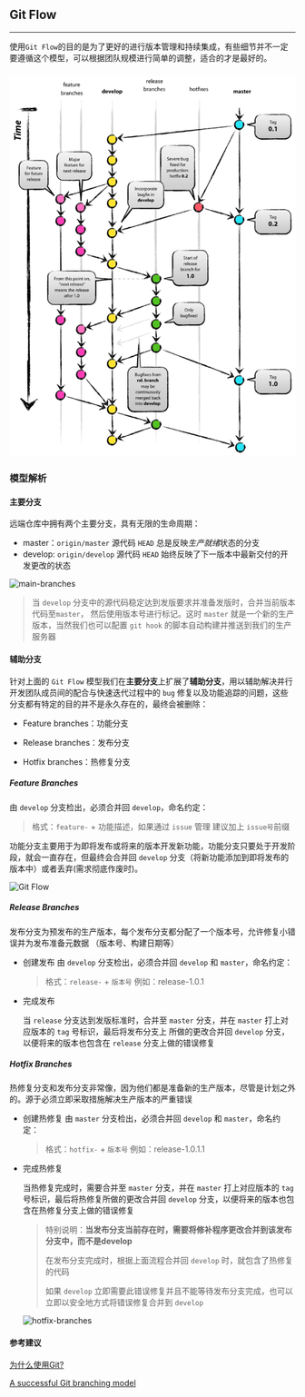 ## Git Flow
---
使用`Git Flow`的目的是为了更好的进行版本管理和持续集成，有些细节并不一定要遵循这个模型，可以根据团队规模进行简单的调整，适合的才是最好的。

### ![A successful Git branching model](./assets/git-model.png)

### 模型解析
#### 主要分支

远端仓库中拥有两个主要分支，具有无限的生命周期：

* master：`origin/master` 源代码 `HEAD` 总是反映*生产就绪*状态的分支
* develop: `origin/develop` 源代码  `HEAD` 始终反映了下一版本中最新交付的开发更改的状态

![main-branches](/Users/joker/Github/learn-git-flow/assets/main-branches.png)

> 当 `develop` 分支中的源代码稳定达到发版要求并准备发版时，合并当前版本代码至`master`， 然后使用版本号进行标记。这时 `master` 就是一个新的生产版本，当然我们也可以配置 `git hook` 的脚本自动构建并推送到我们的生产服务器

#### 辅助分支

针对上面的 `Git Flow` 模型我们在**主要分支**上扩展了**辅助分支**，用以辅助解决并行开发团队成员间的配合与快速迭代过程中的 `bug` 修复以及功能追踪的问题，这些分支都有特定的目的并不是永久存在的，最终会被删除：

* Feature branches：功能分支

* Release branches：发布分支

* Hotfix branches：热修复分支

##### Feature Branches

由 `develop` 分支检出，必须合并回 `develop`，命名约定：

> 格式：`feature-` + 功能描述，如果通过 `issue` 管理 建议加上 `issue号`前缀

功能分支主要用于为即将发布或将来的版本开发新功能，功能分支只要处于开发阶段，就会一直存在，但最终会合并回 `develop` 分支（将新功能添加到即将发布的版本中）或者丢弃(需求彻底作废时)。

![Git Flow](/Users/joker/Github/learn-git-flow/assets/fb.png)

##### Release Branches

发布分支为预发布的生产版本，每个发布分支都分配了一个版本号，允许修复小错误并为发布准备元数据	（版本号、构建日期等）

* 创建发布
  由 `develop` 分支检出，必须合并回 `develop` 和 `master`，命名约定：

  > 格式：`release-` + `版本号` 例如：release-1.0.1

* 完成发布

  当 `release` 分支达到发版标准时，合并至 `master` 分支，并在 `master` 打上对应版本的 `tag` 号标识，最后将发布分支上 所做的更改合并回 `develop` 分支，以便将来的版本也包含在 `release` 分支上做的错误修复

##### Hotfix Branches

热修复分支和发布分支非常像，因为他们都是准备新的生产版本，尽管是计划之外的。源于必须立即采取措施解决生产版本的严重错误

* 创建热修复
  由 `master` 分支检出，必须合并回 `develop` 和 `master`，命名约定：

  > 格式：`hotfix-` + `版本号` 例如：release-1.0.1.1

* 完成热修复

  当热修复完成时，需要合并至 `master` 分支，并在 `master` 打上对应版本的 `tag` 号标识，最后将热修复所做的更改合并回 `develop` 分支，以便将来的版本也包含在热修复分支上做的错误修复

  > 特别说明：**当发布分支当前存在时，需要将修补程序更改合并到该发布分支中，而不是develop**
  >
  > 在发布分支完成时，根据上面流程合并回 `develop` 时，就包含了热修复的代码
  >
  > 如果 `develop` 立即需要此错误修复并且不能等待发布分支完成，也可以立即以安全地方式将错误修复合并到 `develop` 

  ![hotfix-branches](/Users/joker/Github/learn-git-flow/assets/hotfix-branches.png)

#### 参考建议

[为什么使用Git?](https://git.wiki.kernel.org/index.php/GitSvnComparsion)

[A successful Git branching model](https://nvie.com/posts/a-successful-git-branching-model/#decentralized-but-centralized)
